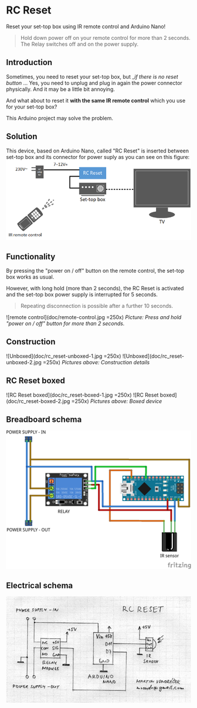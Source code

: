 
# RC Reset
Reset your set-top box using IR remote control and Arduino Nano!

> Hold down power off on your remote control for more than 2 seconds.  
> The Relay switches off and on the power supply.  

## Introduction

Sometimes, you need to reset your set-top box, but __if there is no reset button_ ... Yes, you need to unplug and plug in again the power connector physically.
And it may be a little bit annoying.

And what about to reset it **with the same IR remote control** which you use for your set-top box?

This Arduino project may solve the problem.

## Solution

This device, based on Arduino Nano, called "RC Reset" is inserted between set-top box and its connector for power suply as you can see on this figure:
![Overview schema](doc/rc_reset.png)

  

## Functionality

By pressing the "power on / off" button on the remote control, the set-top box works as usual.

However, with long hold (more than 2 seconds), the RC Reset is activated and the set-top box power supply is interrupted for 5 seconds.

> Repeating disconnection is possible after a further 10 seconds.

![remote control](doc/remote-control.jpg =250x)
_Picture: Press and hold "power on / off" button for more than 2 seconds._

## Construction
![Unboxed](doc/rc_reset-unboxed-1.jpg =250x)
![Unboxed](doc/rc_reset-unboxed-2.jpg =250x)
_Pictures above: Construction details_

## RC Reset boxed
![RC Reset boxed](doc/rc_reset-boxed-1.jpg =250x)
![RC Reset boxed](doc/rc_reset-boxed-2.jpg =250x)
_Pictures above: Boxed device_

## Breadboard schema
![Breadboard schema](doc/rc_reset_bb.png)

## Electrical schema
![Electrical schema](doc/rc_reset.jpeg)


